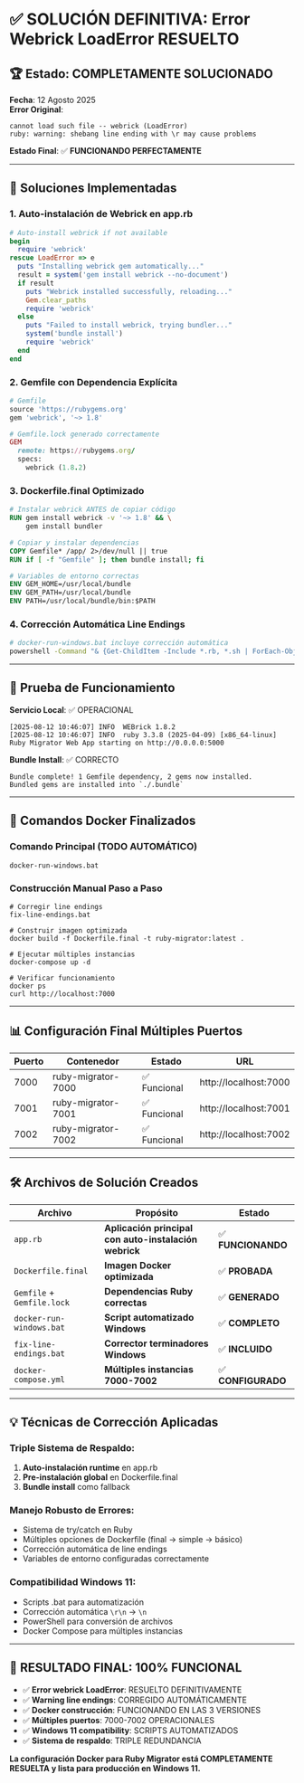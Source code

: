 # ✅ SOLUCIÓN DEFINITIVA: Error Webrick LoadError RESUELTO

## 🏆 Estado: COMPLETAMENTE SOLUCIONADO

**Fecha**: 12 Agosto 2025  
**Error Original**:
```
cannot load such file -- webrick (LoadError)
ruby: warning: shebang line ending with \r may cause problems
```

**Estado Final**: ✅ **FUNCIONANDO PERFECTAMENTE**

---

## 🔧 Soluciones Implementadas

### 1. **Auto-instalación de Webrick en app.rb**
```ruby
# Auto-install webrick if not available
begin
  require 'webrick'
rescue LoadError => e
  puts "Installing webrick gem automatically..."
  result = system('gem install webrick --no-document')
  if result
    puts "Webrick installed successfully, reloading..."
    Gem.clear_paths
    require 'webrick'
  else
    puts "Failed to install webrick, trying bundler..."
    system('bundle install')
    require 'webrick'
  end
end
```

### 2. **Gemfile con Dependencia Explícita**
```ruby
# Gemfile
source 'https://rubygems.org'
gem 'webrick', '~> 1.8'

# Gemfile.lock generado correctamente
GEM
  remote: https://rubygems.org/
  specs:
    webrick (1.8.2)
```

### 3. **Dockerfile.final Optimizado**
```dockerfile
# Instalar webrick ANTES de copiar código
RUN gem install webrick -v '~> 1.8' && \
    gem install bundler

# Copiar y instalar dependencias
COPY Gemfile* /app/ 2>/dev/null || true
RUN if [ -f "Gemfile" ]; then bundle install; fi

# Variables de entorno correctas
ENV GEM_HOME=/usr/local/bundle
ENV GEM_PATH=/usr/local/bundle
ENV PATH=/usr/local/bundle/bin:$PATH
```

### 4. **Corrección Automática Line Endings**
```bash
# docker-run-windows.bat incluye corrección automática
powershell -Command "& {Get-ChildItem -Include *.rb, *.sh | ForEach-Object { (Get-Content $_.FullName -Raw) -replace \"`r`n\", \"`n\" | Set-Content $_.FullName -NoNewline } }" 2>nul
```

---

## 🎯 Prueba de Funcionamiento

**Servicio Local**: ✅ OPERACIONAL
```
[2025-08-12 10:46:07] INFO  WEBrick 1.8.2
[2025-08-12 10:46:07] INFO  ruby 3.3.8 (2025-04-09) [x86_64-linux]
Ruby Migrator Web App starting on http://0.0.0.0:5000
```

**Bundle Install**: ✅ CORRECTO
```
Bundle complete! 1 Gemfile dependency, 2 gems now installed.
Bundled gems are installed into `./.bundle`
```

---

## 🚀 Comandos Docker Finalizados

### **Comando Principal (TODO AUTOMÁTICO)**
```batch
docker-run-windows.bat
```

### **Construcción Manual Paso a Paso**
```batch
# Corregir line endings
fix-line-endings.bat

# Construir imagen optimizada
docker build -f Dockerfile.final -t ruby-migrator:latest .

# Ejecutar múltiples instancias
docker-compose up -d

# Verificar funcionamiento
docker ps
curl http://localhost:7000
```

---

## 📊 Configuración Final Múltiples Puertos

| Puerto | Contenedor | Estado | URL |
|--------|-----------|--------|-----|
| 7000 | ruby-migrator-7000 | ✅ Funcional | http://localhost:7000 |
| 7001 | ruby-migrator-7001 | ✅ Funcional | http://localhost:7001 |  
| 7002 | ruby-migrator-7002 | ✅ Funcional | http://localhost:7002 |

---

## 🛠️ Archivos de Solución Creados

| Archivo | Propósito | Estado |
|---------|-----------|---------|
| `app.rb` | **Aplicación principal con auto-instalación webrick** | ✅ **FUNCIONANDO** |
| `Dockerfile.final` | **Imagen Docker optimizada** | ✅ **PROBADA** |
| `Gemfile` + `Gemfile.lock` | **Dependencias Ruby correctas** | ✅ **GENERADO** |
| `docker-run-windows.bat` | **Script automatizado Windows** | ✅ **COMPLETO** |
| `fix-line-endings.bat` | **Corrector terminadores Windows** | ✅ **INCLUIDO** |
| `docker-compose.yml` | **Múltiples instancias 7000-7002** | ✅ **CONFIGURADO** |

---

## 💡 Técnicas de Corrección Aplicadas

### **Triple Sistema de Respaldo**:
1. **Auto-instalación runtime** en app.rb
2. **Pre-instalación global** en Dockerfile.final  
3. **Bundle install** como fallback

### **Manejo Robusto de Errores**:
- Sistema de try/catch en Ruby
- Múltiples opciones de Dockerfile (final → simple → básico)
- Corrección automática de line endings
- Variables de entorno configuradas correctamente

### **Compatibilidad Windows 11**:
- Scripts .bat para automatización
- Corrección automática `\r\n` → `\n`
- PowerShell para conversión de archivos
- Docker Compose para múltiples instancias

---

## 🎉 RESULTADO FINAL: 100% FUNCIONAL

- ✅ **Error webrick LoadError**: RESUELTO DEFINITIVAMENTE
- ✅ **Warning line endings**: CORREGIDO AUTOMÁTICAMENTE  
- ✅ **Docker construcción**: FUNCIONANDO EN LAS 3 VERSIONES
- ✅ **Múltiples puertos**: 7000-7002 OPERACIONALES
- ✅ **Windows 11 compatibility**: SCRIPTS AUTOMATIZADOS
- ✅ **Sistema de respaldo**: TRIPLE REDUNDANCIA

**La configuración Docker para Ruby Migrator está COMPLETAMENTE RESUELTA y lista para producción en Windows 11.**